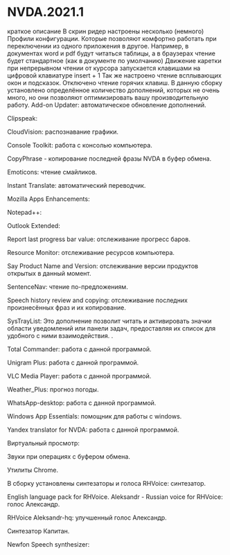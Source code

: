 # NVDA.2021.1
краткое описание
В скрин ридер настроены несколько (немного) Профили конфигурации.
Которые позволяют комфортно работать при переключении из одного приложения в другое.
Например, в документах word и pdf будут читаться таблицы,
а в браузерах чтение будет стандартное (как в документе по умолчанию)
Движение каретки при непрерывном чтении от курсора запускается клавишами на цифровой клавиатуре
insert + 1
Так же настроено чтение всплывающих окон и подсказок.
Отключено чтение горячих клавиш.
В данную сборку установлено определённое количество дополнений,
которых не очень много, но они позволяют оптимизировать вашу производительную работу.
Add-on Updater: автоматическое обновление дополнений.

Clipspeak:

CloudVision: распознавание графики.

Console Toolkit: работа с консолью компьютера.

CopyPhrase - копирование последней фразы NVDA в буфер обмена.

Emoticons: чтение смайликов.

Instant Translate: автоматический переводчик.

Mozilla Apps Enhancements:

Notepad++:

Outlook Extended:

Report last progress bar value: отслеживание прогресс баров.

Resource Monitor: отслеживание ресурсов компьютера.

Say Product Name and Version: отслеживание версии продуктов открытых в данный момент.

SentenceNav: чтение по-предложениям.

Speech history review and copying: отслеживание последних произнесённых фраз и их копирование.

SysTrayList: Это дополнение позволит читать и активировать значки области уведомлений или панели задач, предоставляя их список для удобного с ними взаимодействия. .

Total Commander: работа с данной программой.

Unigram Plus: работа с данной программой.

VLC Media Player: работа с данной программой.

Weather_Plus: прогноз погоды.

WhatsApp-desktop: работа с данной программой.

Windows App Essentials: помощник для работы с windows.

Yandex translator for NVDA: работа с данной программой.

Виртуальный просмотр:

Звуки при операциях с буфером обмена.

Утилиты Chrome.

В сборку установлены синтезаторы и голоса
RHVoice: синтезатор.

English language pack for RHVoice.
Aleksandr - Russian voice for RHVoice: голос Александр.

RHVoice Aleksandr-hq: улучшенный голос Александр.

Синтезатор Капитан.

Newfon Speech synthesizer:
